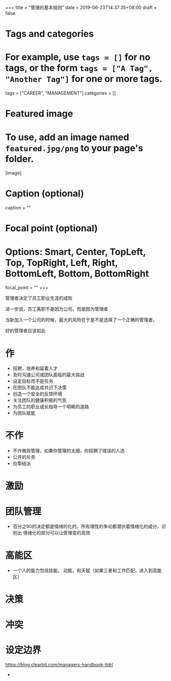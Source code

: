 +++
title = "管理的基本规则"
date = 2019-06-23T14:37:35+08:00
draft = false

# Tags and categories
# For example, use `tags = []` for no tags, or the form `tags = ["A Tag", "Another Tag"]` for one or more tags.
tags = ["CAREER", "MANAGEMENT"]
categories = []

# Featured image
# To use, add an image named `featured.jpg/png` to your page's folder. 
[image]
  # Caption (optional)
  caption = ""

  # Focal point (optional)
  # Options: Smart, Center, TopLeft, Top, TopRight, Left, Right, BottomLeft, Bottom, BottomRight
  focal_point = ""
+++

管理者决定了员工职业生涯的成败

进一步说，员工离职不是因为公司，而是因为管理者

当新加入一个公司的时候，最大的风险在于是不是选择了一个正确的管理者。

好的管理者应该如此

# 作

- 招聘，培养和留着人才
- 及时沟通公司或团队面临的最大挑战
- 设定目标而不是任务
- 在团队不能达成共识下决策
- 创造一个安全的反馈环境
- 关注团队的健康积极的气氛
- 为员工的职业成长指导一个明晰的道路
- 为团队赋能

# 不作

- 不作微观管理，如果你管理的太细，你招聘了错误的人选
- 公开的斥责
- 拉帮结派

# 激励

# 团队管理

- 百分之90的决定都是情绪的化的，所有理性的争论都潜伏着情绪化的成分，识别出   情绪化的部分可以让管理变的高效

# 高能区

- 一个人的能力包括技能， 动能，和天赋（如果三者和工作匹配，进入到高能区）

# 决策

# 冲突

# 设定边界



https://blog.clearbit.com/managers-handbook-tldr/

  


- 
